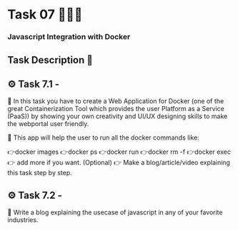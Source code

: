 # Task 07 👨🏻‍💻
### Javascript Integration with Docker
## Task Description 📄

## ⚙️ Task 7.1 -

📌 In this task you have to create a Web Application for Docker (one of the great Containerization Tool which provides the user Platform as a Service (PaaS)) by showing your own creativity and UI/UX designing skills to make the webportal user friendly.

📌 This app will help the user to run all the docker commands like:
 
  👉docker images
  👉docker ps
  👉docker run
  👉docker rm -f
  👉docker exec
  👉 add more if you want. (Optional) 
  👉 Make a blog/article/video explaining this task step by step. 
 
## ⚙️ Task 7.2 -

  📌 Write a blog explaining the usecase of javascript in any of your favorite industries.
